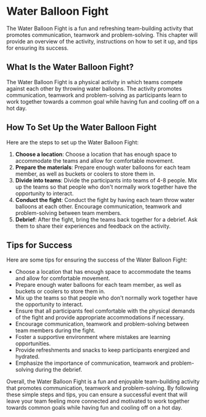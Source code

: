 Water Balloon Fight
======================================================

The Water Balloon Fight is a fun and refreshing team-building activity that promotes communication, teamwork and problem-solving. This chapter will provide an overview of the activity, instructions on how to set it up, and tips for ensuring its success.

What Is the Water Balloon Fight?
--------------------------------

The Water Balloon Fight is a physical activity in which teams compete against each other by throwing water balloons. The activity promotes communication, teamwork and problem-solving as participants learn to work together towards a common goal while having fun and cooling off on a hot day.

How To Set Up the Water Balloon Fight
-------------------------------------

Here are the steps to set up the Water Balloon Fight:

1. **Choose a location**: Choose a location that has enough space to accommodate the teams and allow for comfortable movement.
2. **Prepare the materials**: Prepare enough water balloons for each team member, as well as buckets or coolers to store them in.
3. **Divide into teams**: Divide the participants into teams of 4-8 people. Mix up the teams so that people who don't normally work together have the opportunity to interact.
4. **Conduct the fight**: Conduct the fight by having each team throw water balloons at each other. Encourage communication, teamwork and problem-solving between team members.
5. **Debrief**: After the fight, bring the teams back together for a debrief. Ask them to share their experiences and feedback on the activity.

Tips for Success
----------------

Here are some tips for ensuring the success of the Water Balloon Fight:

* Choose a location that has enough space to accommodate the teams and allow for comfortable movement.
* Prepare enough water balloons for each team member, as well as buckets or coolers to store them in.
* Mix up the teams so that people who don't normally work together have the opportunity to interact.
* Ensure that all participants feel comfortable with the physical demands of the fight and provide appropriate accommodations if necessary.
* Encourage communication, teamwork and problem-solving between team members during the fight.
* Foster a supportive environment where mistakes are learning opportunities.
* Provide refreshments and snacks to keep participants energized and hydrated.
* Emphasize the importance of communication, teamwork and problem-solving during the debrief.

Overall, the Water Balloon Fight is a fun and enjoyable team-building activity that promotes communication, teamwork and problem-solving. By following these simple steps and tips, you can ensure a successful event that will leave your team feeling more connected and motivated to work together towards common goals while having fun and cooling off on a hot day.
